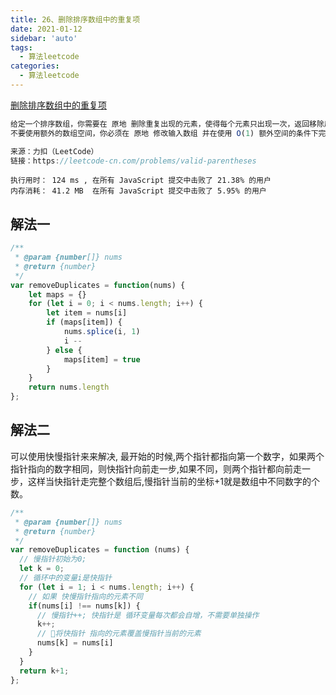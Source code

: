 ```yaml
---
title: 26、删除排序数组中的重复项
date: 2021-01-12
sidebar: 'auto'
tags: 
  - 算法leetcode
categories:
  - 算法leetcode
---
```

[删除排序数组中的重复项](https://leetcode-cn.com/problems/remove-duplicates-from-sorted-array/)

``` js
给定一个排序数组，你需要在 原地 删除重复出现的元素，使得每个元素只出现一次，返回移除后数组的新长度。
不要使用额外的数组空间，你必须在 原地 修改输入数组 并在使用 O(1) 额外空间的条件下完成。

来源：力扣（LeetCode）
链接：https://leetcode-cn.com/problems/valid-parentheses
```

`执行用时： 124 ms , 在所有 JavaScript 提交中击败了 21.38% 的用户 `  
`内存消耗： 41.2 MB  在所有 JavaScript 提交中击败了 5.95% 的用户`

## 解法一


```js
/**
 * @param {number[]} nums
 * @return {number}
 */
var removeDuplicates = function(nums) {
    let maps = {}
    for (let i = 0; i < nums.length; i++) {
        let item = nums[i]
        if (maps[item]) {
            nums.splice(i, 1)
            i --
        } else {
            maps[item] = true
        }
    }
    return nums.length
};
```

## 解法二
可以使用快慢指针来来解决, 最开始的时候,两个指针都指向第一个数字，如果两个指针指向的数字相同，则快指针向前走一步,如果不同，则两个指针都向前走一步，这样当快指针走完整个数组后,慢指针当前的坐标+1就是数组中不同数字的个数。
```js
/**
 * @param {number[]} nums
 * @return {number}
 */
var removeDuplicates = function (nums) {
  // 慢指针初始为0;
  let k = 0;
  // 循环中的变量i是快指针
  for (let i = 1; i < nums.length; i++) {
    // 如果 快慢指针指向的元素不同
    if(nums[i] !== nums[k]) {
      // 慢指针++; 快指针是 循环变量每次都会自增，不需要单独操作
      k++;
      // 将快指针 指向的元素覆盖慢指针当前的元素
      nums[k] = nums[i]
    }
  }
  return k+1;
};
```
